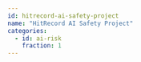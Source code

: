 ```yaml
---
id: hitrecord-ai-safety-project
name: "HitRecord AI Safety Project"
categories:
  - id: ai-risk
    fraction: 1
--- 
```

